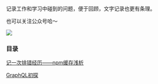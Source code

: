 记录工作和学习中碰到的问题，便于回顾，文字记录也更有条理。

也可以关注公众号哈～

![](https://raw.githubusercontent.com/sliwey/blog/master/images/qrcode.jpg)

### 目录

[记一次排错经历——npm缓存浅析](https://github.com/sliwey/blog/issues/1)

[GraphQL初探](https://github.com/sliwey/blog/issues/2)




